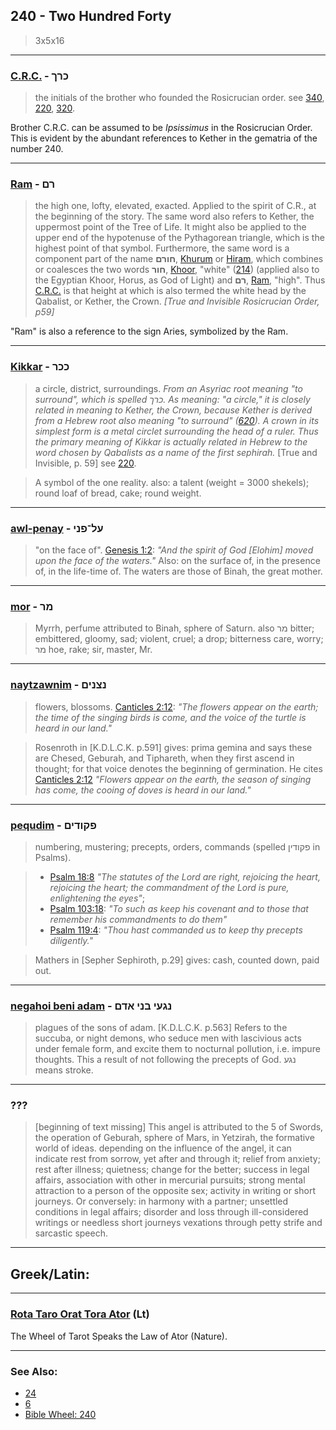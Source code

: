 ## 240 - Two Hundred Forty
> 3x5x16

---

### [C.R.C.](/keys/KRK) - כרך
> the initials of the brother who founded the Rosicrucian order. see [340](340), [220](220), [320](320).

Brother C.R.C. can be assumed to be *Ipsissimus* in the Rosicrucian Order. This is evident by the abundant references to Kether in the gematria of the number 240.

---

### [Ram](/keys/RM) - רם
> the high one, lofty, elevated, exacted. Applied to the spirit of C.R., at the beginning of the story. The same word also refers to Kether, the uppermost point of the Tree of Life. It might also be applied to the upper end of the hypotenuse of the Pythagorean triangle, which is the highest point of that symbol. Furthermore, the same word is a component part of the name **חורם**, [Khurum](/keys/ChVRM) or [Hiram](254), which combines or coalesces the two words **חור**, [Khoor](/keys/ChVR), "white" ([214](214)) (applied also to the Egyptian Khoor, Horus, as God of Light) and **רם**, [Ram](/keys/RM), "high". Thus [C.R.C.](/keys/KRK) is that height at which is also termed the white head by the Qabalist, or Kether, the Crown. *[True and Invisible Rosicrucian Order, p59]*

"Ram" is also a reference to the sign Aries, symbolized by the Ram.

---

### [Kikkar](/keys/KKR) - ככר
> a circle, district, surroundings. *From an Asyriac root meaning "to surround", which is spelled כרך. As meaning: "a circle," it is closely related in meaning to Kether, the Crown, because Kether is derived from a Hebrew root also meaning "to surround" ([620](620)). A crown in its simplest form is a metal circlet surrounding the head of a ruler. Thus the primary meaning of Kikkar is actually related in Hebrew to the word chosen by Qabalists as a name of the first sephirah.* [True and Invisible, p. 59] see [220](220).

> A symbol of the one reality. also: a talent (weight = 3000 shekels); round loaf of bread, cake; round weight.

---

### [awl-penay](/keys/OL-PNI) - על־פני
> "on the face of". [Genesis 1:2](http://biblehub.com/genesis/1-2.htm): *"And the spirit of God [Elohim] moved upon the face of the waters."* Also: on the surface of, in the presence of, in the life-time of. The waters are those of Binah, the great mother.

---

### [mor](/keys/MR) - מר
> Myrrh, perfume attributed to Binah, sphere of Saturn. also מר bitter; embittered, gloomy, sad; violent, cruel; a drop; bitterness care, worry; מר hoe, rake; sir, master, Mr.

---

### [naytzawnim](/keys/NTzNIM) - נצנים
> flowers, blossoms. [Canticles 2:12](http://biblehub.com/songs/2-12.htm): *"The flowers appear on the earth; the time of the singing birds is come, and the voice of the turtle is heard in our land."*

> Rosenroth in [K.D.L.C.K. p.591] gives: prima gemina and says these are Chesed, Geburah, and Tiphareth, when they first ascend in thought; for that voice denotes the beginning of germination. He cites [Canticles 2:12](http://biblehub.com/songs/2-1.htm) *"Flowers appear on the earth, the season of singing has come, the cooing of doves is heard in our land."*

---

### [pequdim](/keys/PQVDIM) - פקודים
> numbering, mustering; precepts, orders, commands (spelled פקודין in Psalms).

> - [Psalm 18:8](http://biblehub.com/psalms/18-8.htm) *"The statutes of the Lord are right, rejoicing the heart, rejoicing the heart; the commandment of the Lord is pure, enlightening the eyes"*;
> - [Psalm 103:18](http://biblehub.com/psalms/103-8.htm): *"To such as keep his covenant and to those that remember his commandments to do them"*
> - [Psalm 119:4](http://biblehub.com/psalms/119-4.htm): *"Thou hast commanded us to keep thy precepts diligently."*

> Mathers in [Sepher Sephiroth, p.29] gives: cash, counted down, paid out.

---

### [negahoi beni adam](/keys/NGOI.BNI.ADM) - נגעי בני אדם
> plagues of the sons of adam. [K.D.L.C.K. p.563] Refers to the succuba, or night demons, who seduce men with lascivious acts under female form, and excite them to nocturnal pollution, i.e. impure thoughts. This a result of not following the precepts of God. נגע means stroke.

---

### ???
> [beginning of text missing] This angel is attributed to the 5 of Swords, the operation of Geburah, sphere of Mars, in Yetzirah, the formative world of ideas. depending on the influence of the angel, it can indicate rest from sorrow, yet after and through it; relief from anxiety; rest after illness; quietness; change for the better; success in legal affairs, association with other in mercurial pursuits; strong mental attraction to a person of the opposite sex; activity in writing or short journeys. Or conversely: in harmony with a partner; unsettled conditions in legal affairs; disorder and loss through ill-considered writings or needless short journeys vexations through petty strife and sarcastic speech.

---

## Greek/Latin:

---

### [Rota Taro Orat Tora Ator](/latin?word=Rota+Taro+Orat+Tora+Ator) (Lt)
The Wheel of Tarot Speaks the Law of Ator (Nature).

---

### See Also:

- [24](24)
- [6](6)
- [Bible Wheel: 240](https://www.biblewheel.com//GR/GR_Database.php?SearchBy_Gematria=240)
